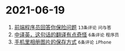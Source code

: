 # 2021-06-19

1. [前端程序员回答你保险问题](https://www.v2ex.com/t/784399) `13条评论` `问与答`
1. [中译英，这句话的翻译有点奇怪](https://www.v2ex.com/t/784413) `6条评论` `程序员`
1. [手机里相册图片的保存方式](https://www.v2ex.com/t/784402) `6条评论` `iPhone`
